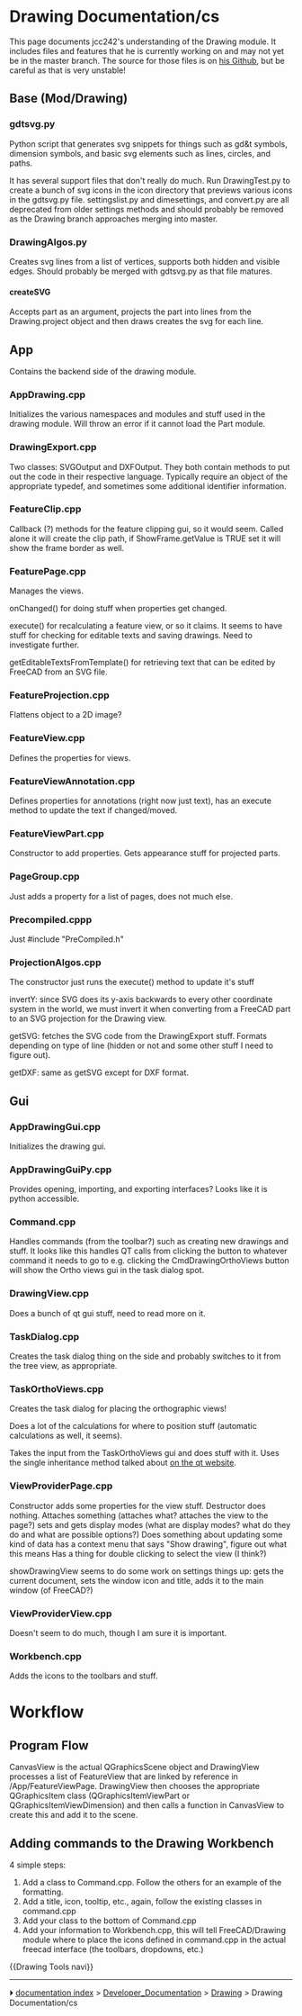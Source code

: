 # Drawing Documentation/cs
This page documents jcc242\'s understanding of the Drawing module. It includes files and features that he is currently working on and may not yet be in the master branch. The source for those files is on [his Github](https://github.com/jcc242/FreeCAD), but be careful as that is very unstable!

## Base (Mod/Drawing) 

### gdtsvg.py

Python script that generates svg snippets for things such as gd&t symbols, dimension symbols, and basic svg elements such as lines, circles, and paths.

It has several support files that don\'t really do much. Run DrawingTest.py to create a bunch of svg icons in the icon directory that previews various icons in the gdtsvg.py file. settingslist.py and dimesettings, and convert.py are all deprecated from older settings methods and should probably be removed as the Drawing branch approaches merging into master.

### DrawingAlgos.py

Creates svg lines from a list of vertices, supports both hidden and visible edges. Should probably be merged with gdtsvg.py as that file matures.

#### createSVG

Accepts part as an argument, projects the part into lines from the Drawing.project object and then draws creates the svg for each line.

## App

Contains the backend side of the drawing module.

### AppDrawing.cpp

Initializes the various namespaces and modules and stuff used in the drawing module. Will throw an error if it cannot load the Part module.

### DrawingExport.cpp

Two classes: SVGOutput and DXFOutput. They both contain methods to put out the code in their respective language. Typically require an object of the appropriate typedef, and sometimes some additional identifier information.

### FeatureClip.cpp

Callback (?) methods for the feature clipping gui, so it would seem. Called alone it will create the clip path, if ShowFrame.getValue is TRUE set it will show the frame border as well.

### FeaturePage.cpp

Manages the views.

onChanged() for doing stuff when properties get changed.

execute() for recalculating a feature view, or so it claims. It seems to have stuff for checking for editable texts and saving drawings. Need to investigate further.

getEditableTextsFromTemplate() for retrieving text that can be edited by FreeCAD from an SVG file.

### FeatureProjection.cpp

Flattens object to a 2D image?

### FeatureView.cpp

Defines the properties for views.

### FeatureViewAnnotation.cpp

Defines properties for annotations (right now just text), has an execute method to update the text if changed/moved.

### FeatureViewPart.cpp

Constructor to add properties. Gets appearance stuff for projected parts.

### PageGroup.cpp

Just adds a property for a list of pages, does not much else.

### Precompiled.cppp

Just #include \"PreCompiled.h\"

### ProjectionAlgos.cpp

The constructor just runs the execute() method to update it\'s stuff

invertY: since SVG does its y-axis backwards to every other coordinate system in the world, we must invert it when converting from a FreeCAD part to an SVG projection for the Drawing view.

getSVG: fetches the SVG code from the DrawingExport stuff. Formats depending on type of line (hidden or not and some other stuff I need to figure out).

getDXF: same as getSVG except for DXF format.

## Gui

### AppDrawingGui.cpp

Initializes the drawing gui.

### AppDrawingGuiPy.cpp

Provides opening, importing, and exporting interfaces? Looks like it is python accessible.

### Command.cpp

Handles commands (from the toolbar?) such as creating new drawings and stuff. It looks like this handles QT calls from clicking the button to whatever command it needs to go to e.g. clicking the CmdDrawingOrthoViews button will show the Ortho views gui in the task dialog spot.

### DrawingView.cpp

Does a bunch of qt gui stuff, need to read more on it.

### TaskDialog.cpp

Creates the task dialog thing on the side and probably switches to it from the tree view, as appropriate.

### TaskOrthoViews.cpp

Creates the task dialog for placing the orthographic views!

Does a lot of the calculations for where to position stuff (automatic calculations as well, it seems).

Takes the input from the TaskOrthoViews gui and does stuff with it. Uses the single inheritance method talked about [on the qt website](http://doc.qt.digia.com/qt/designer-using-a-ui-file.html).

### ViewProviderPage.cpp

Constructor adds some properties for the view stuff. Destructor does nothing. Attaches something (attaches what? attaches the view to the page?) sets and gets display modes (what are display modes? what do they do and what are possible options?) Does something about updating some kind of data has a context menu that says \"Show drawing\", figure out what this means Has a thing for double clicking to select the view (I think?)

showDrawingView seems to do some work on settings things up: gets the current document, sets the window icon and title, adds it to the main window (of FreeCAD?)

### ViewProviderView.cpp

Doesn\'t seem to do much, though I am sure it is important.

### Workbench.cpp

Adds the icons to the toolbars and stuff.

# Workflow

## Program Flow 

CanvasView is the actual QGraphicsScene object and DrawingView processes a list of FeatureView that are linked by reference in /App/FeatureViewPage. DrawingView then chooses the appropriate QGraphicsItem class (QGraphicsItemViewPart or QGraphicsItemViewDimension) and then calls a function in CanvasView to create this and add it to the scene.

## Adding commands to the Drawing Workbench 

4 simple steps:

1.  Add a class to Command.cpp. Follow the others for an example of the formatting.
2.  Add a title, icon, tooltip, etc., again, follow the existing classes in command.cpp
3.  Add your class to the bottom of Command.cpp
4.  Add your information to Workbench.cpp, this will tell FreeCAD/Drawing module where to place the icons defined in command.cpp in the actual freecad interface (the toolbars, dropdowns, etc.)

{{Drawing Tools navi}}



---
⏵ [documentation index](../README.md) > [Developer_Documentation](Category_Developer_Documentation.md) > [Drawing](Category_Drawing.md) > Drawing Documentation/cs
